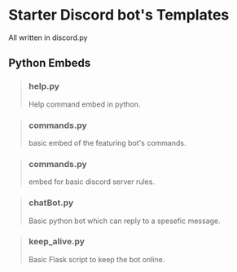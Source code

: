 # Starter Discord bot's Templates
 All written in discord.py

## Python Embeds
> ### help.py
> Help command embed in python.

> ### commands.py
> basic embed of the featuring bot's commands.

> ### commands.py
> embed for basic discord server rules.

> ### chatBot.py
> Basic python bot which can reply to a spesefic message.
 
> ### keep_alive.py
> Basic Flask script to keep the bot online.
